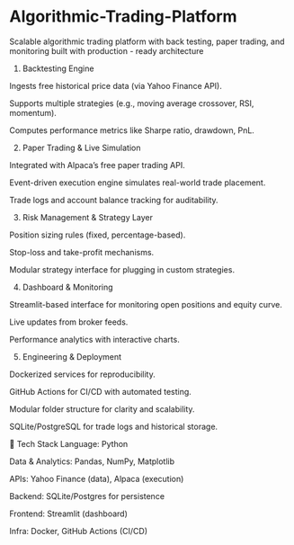 # Algorithmic-Trading-Platform
Scalable algorithmic trading platform with back testing, paper trading, and monitoring built with production - ready architecture
1. Backtesting Engine
   
Ingests free historical price data (via Yahoo Finance API).

Supports multiple strategies (e.g., moving average crossover, RSI, momentum).

Computes performance metrics like Sharpe ratio, drawdown, PnL.

2. Paper Trading & Live Simulation

Integrated with Alpaca’s free paper trading API.

Event-driven execution engine simulates real-world trade placement.

Trade logs and account balance tracking for auditability.

3. Risk Management & Strategy Layer

Position sizing rules (fixed, percentage-based).

Stop-loss and take-profit mechanisms.

Modular strategy interface for plugging in custom strategies.

4. Dashboard & Monitoring

Streamlit-based interface for monitoring open positions and equity curve.

Live updates from broker feeds.

Performance analytics with interactive charts.

5. Engineering & Deployment

Dockerized services for reproducibility.

GitHub Actions for CI/CD with automated testing.

Modular folder structure for clarity and scalability.

SQLite/PostgreSQL for trade logs and historical storage.

🔹 Tech Stack
Language: Python

Data & Analytics: Pandas, NumPy, Matplotlib

APIs: Yahoo Finance (data), Alpaca (execution)

Backend: SQLite/Postgres for persistence

Frontend: Streamlit (dashboard)

Infra: Docker, GitHub Actions (CI/CD)
